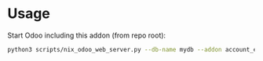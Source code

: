 # Usage

Start Odoo including this addon (from repo root):

```bash
python3 scripts/nix_odoo_web_server.py --db-name mydb --addon account_ecotax_tax
```

